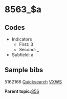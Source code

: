 # 8563\_$a

## Codes

-   Indicators
    -   First: 3
    -   Second: \_
-   Subfield: a

## Sample bibs

5162168 [Quicksearch](https://search.library.yale.edu/catalog/5162168) [VXWS](http://prodorbis.library.yale.edu:7014/vxws/GetHoldingsService?bibId=5162168)

**Parent topic:**[856](../../tags/856/856.md)

